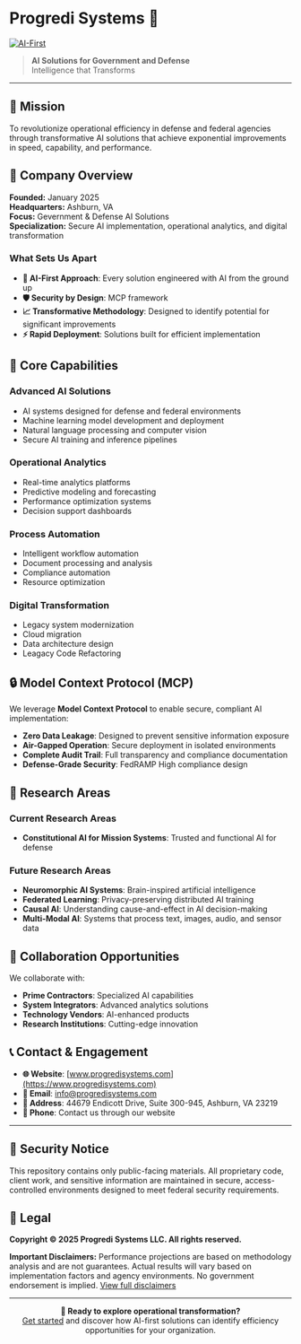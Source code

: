 # Progredi Systems 🚀

[![AI-First](https://img.shields.io/badge/Approach-AI%20First-blue)](https://github.com/progredi-systems)

> **AI Solutions for Government and Defense**  
> Intelligence that Transforms

---

## 🎯 Mission

To revolutionize operational efficiency in defense and federal agencies through transformative AI solutions that achieve exponential improvements in speed, capability, and performance.

## 🏢 Company Overview

**Founded:** January 2025  
**Headquarters:** Ashburn, VA  
**Focus:** Gevernment & Defense AI Solutions  
**Specialization:** Secure AI implementation, operational analytics, and digital transformation

### What Sets Us Apart
- **🧠 AI-First Approach**: Every solution engineered with AI from the ground up
- **🛡️ Security by Design**: MCP framework
- **📈 Transformative Methodology**: Designed to identify potential for significant improvements
- **⚡ Rapid Deployment**: Solutions built for efficient implementation

## 🔧 Core Capabilities

### Advanced AI Solutions
- AI systems designed for defense and federal environments
- Machine learning model development and deployment
- Natural language processing and computer vision
- Secure AI training and inference pipelines

### Operational Analytics
- Real-time analytics platforms
- Predictive modeling and forecasting
- Performance optimization systems
- Decision support dashboards

### Process Automation
- Intelligent workflow automation
- Document processing and analysis
- Compliance automation
- Resource optimization

### Digital Transformation
- Legacy system modernization
- Cloud migration 
- Data architecture design 
- Leagacy Code Refactoring

## 🔒 Model Context Protocol (MCP)

We leverage **Model Context Protocol** to enable secure, compliant AI implementation:

- **Zero Data Leakage**: Designed to prevent sensitive information exposure
- **Air-Gapped Operation**: Secure deployment in isolated environments
- **Complete Audit Trail**: Full transparency and compliance documentation
- **Defense-Grade Security**: FedRAMP High compliance design

## 🧠 Research Areas

### Current Research Areas
- **Constitutional AI for Mission Systems**: Trusted and functional AI for defense

### Future Research Areas
- **Neuromorphic AI Systems**: Brain-inspired artificial intelligence
- **Federated Learning**: Privacy-preserving distributed AI training
- **Causal AI**: Understanding cause-and-effect in AI decision-making
- **Multi-Modal AI**: Systems that process text, images, audio, and sensor data


## 🤝 Collaboration Opportunities

We collaborate with:
- **Prime Contractors**: Specialized AI capabilities
- **System Integrators**: Advanced analytics solutions
- **Technology Vendors**: AI-enhanced products
- **Research Institutions**: Cutting-edge innovation

## 📞 Contact & Engagement

- **🌐 Website**: [www.progredisystems.com](https://www.progredisystems.com)
- **📧 Email**: info@progredisystems.com
- **📍 Address**: 44679 Endicott Drive, Suite 300-945, Ashburn, VA 23219
- **📱 Phone**: Contact us through our website

---

## 🔐 Security Notice

This repository contains only public-facing materials. All proprietary code, client work, and sensitive information are maintained in secure, access-controlled environments designed to meet federal security requirements.

## 📄 Legal

**Copyright © 2025 Progredi Systems LLC. All rights reserved.**

**Important Disclaimers:** Performance projections are based on methodology analysis and are not guarantees. Actual results will vary based on implementation factors and agency environments. No government endorsement is implied. [View full disclaimers](https://www.progredisystems.com/disclaimers)

---

<div align="center">
  <strong>🎯 Ready to explore operational transformation?</strong><br>
  <a href="https://www.progredisystems.com/contact">Get started</a> and discover how AI-first solutions can identify efficiency opportunities for your organization.
</div>
